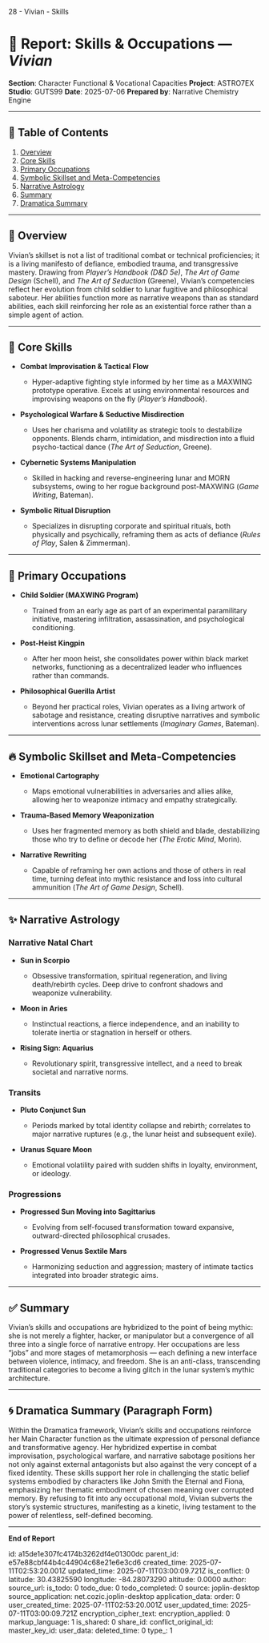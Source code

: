 28 - Vivian - Skills

# 📘 Report: Skills & Occupations — *Vivian*

**Section**: Character Functional & Vocational Capacities
**Project**: ASTRO7EX
**Studio**: GUTS99
**Date**: 2025-07-06
**Prepared by**: Narrative Chemistry Engine

---

## 📓 Table of Contents

1. [Overview](#overview)
2. [Core Skills](#core-skills)
3. [Primary Occupations](#primary-occupations)
4. [Symbolic Skillset and Meta-Competencies](#symbolic-skillset-and-meta-competencies)
5. [Narrative Astrology](#narrative-astrology)
6. [Summary](#summary)
7. [Dramatica Summary](#dramatica-summary)

---

## 🧠 Overview

Vivian’s skillset is not a list of traditional combat or technical proficiencies; it is a living manifesto of defiance, embodied trauma, and transgressive mastery. Drawing from *Player’s Handbook (D\&D 5e)*, *The Art of Game Design* (Schell), and *The Art of Seduction* (Greene), Vivian’s competencies reflect her evolution from child soldier to lunar fugitive and philosophical saboteur. Her abilities function more as narrative weapons than as standard abilities, each skill reinforcing her role as an existential force rather than a simple agent of action.

---

## 🧬 Core Skills

* **Combat Improvisation & Tactical Flow**

  * Hyper-adaptive fighting style informed by her time as a MAXWING prototype operative. Excels at using environmental resources and improvising weapons on the fly (*Player’s Handbook*).

* **Psychological Warfare & Seductive Misdirection**

  * Uses her charisma and volatility as strategic tools to destabilize opponents. Blends charm, intimidation, and misdirection into a fluid psycho-tactical dance (*The Art of Seduction*, Greene).

* **Cybernetic Systems Manipulation**

  * Skilled in hacking and reverse-engineering lunar and MORN subsystems, owing to her rogue background post-MAXWING (*Game Writing*, Bateman).

* **Symbolic Ritual Disruption**

  * Specializes in disrupting corporate and spiritual rituals, both physically and psychically, reframing them as acts of defiance (*Rules of Play*, Salen & Zimmerman).

---

## 💼 Primary Occupations

* **Child Soldier (MAXWING Program)**

  * Trained from an early age as part of an experimental paramilitary initiative, mastering infiltration, assassination, and psychological conditioning.

* **Post-Heist Kingpin**

  * After her moon heist, she consolidates power within black market networks, functioning as a decentralized leader who influences rather than commands.

* **Philosophical Guerilla Artist**

  * Beyond her practical roles, Vivian operates as a living artwork of sabotage and resistance, creating disruptive narratives and symbolic interventions across lunar settlements (*Imaginary Games*, Bateman).

---

## 🔥 Symbolic Skillset and Meta-Competencies

* **Emotional Cartography**

  * Maps emotional vulnerabilities in adversaries and allies alike, allowing her to weaponize intimacy and empathy strategically.

* **Trauma-Based Memory Weaponization**

  * Uses her fragmented memory as both shield and blade, destabilizing those who try to define or decode her (*The Erotic Mind*, Morin).

* **Narrative Rewriting**

  * Capable of reframing her own actions and those of others in real time, turning defeat into mythic resistance and loss into cultural ammunition (*The Art of Game Design*, Schell).

---

## ✨ Narrative Astrology

### **Narrative Natal Chart**

* **Sun in Scorpio**

  * Obsessive transformation, spiritual regeneration, and living death/rebirth cycles. Deep drive to confront shadows and weaponize vulnerability.

* **Moon in Aries**

  * Instinctual reactions, a fierce independence, and an inability to tolerate inertia or stagnation in herself or others.

* **Rising Sign: Aquarius**

  * Revolutionary spirit, transgressive intellect, and a need to break societal and narrative norms.

### **Transits**

* **Pluto Conjunct Sun**

  * Periods marked by total identity collapse and rebirth; correlates to major narrative ruptures (e.g., the lunar heist and subsequent exile).

* **Uranus Square Moon**

  * Emotional volatility paired with sudden shifts in loyalty, environment, or ideology.

### **Progressions**

* **Progressed Sun Moving into Sagittarius**

  * Evolving from self-focused transformation toward expansive, outward-directed philosophical crusades.

* **Progressed Venus Sextile Mars**

  * Harmonizing seduction and aggression; mastery of intimate tactics integrated into broader strategic aims.

---

## ✅ Summary

Vivian’s skills and occupations are hybridized to the point of being mythic: she is not merely a fighter, hacker, or manipulator but a convergence of all three into a single force of narrative entropy. Her occupations are less “jobs” and more stages of metamorphosis — each defining a new interface between violence, intimacy, and freedom. She is an anti-class, transcending traditional categories to become a living glitch in the lunar system’s mythic architecture.

---

## 🌀 Dramatica Summary (Paragraph Form)

Within the Dramatica framework, Vivian’s skills and occupations reinforce her Main Character function as the ultimate expression of personal defiance and transformative agency. Her hybridized expertise in combat improvisation, psychological warfare, and narrative sabotage positions her not only against external antagonists but also against the very concept of a fixed identity. These skills support her role in challenging the static belief systems embodied by characters like John Smith the Eternal and Fiona, emphasizing her thematic embodiment of chosen meaning over corrupted memory. By refusing to fit into any occupational mold, Vivian subverts the story’s systemic structures, manifesting as a kinetic, living testament to the power of relentless, self-defined becoming.

---

**End of Report**


id: a15de1e307fc4174b3262df4e01300dc
parent_id: e57e88cbf44b4c44904c68e21e6e3cd6
created_time: 2025-07-11T02:53:20.001Z
updated_time: 2025-07-11T03:00:09.721Z
is_conflict: 0
latitude: 30.43825590
longitude: -84.28073290
altitude: 0.0000
author: 
source_url: 
is_todo: 0
todo_due: 0
todo_completed: 0
source: joplin-desktop
source_application: net.cozic.joplin-desktop
application_data: 
order: 0
user_created_time: 2025-07-11T02:53:20.001Z
user_updated_time: 2025-07-11T03:00:09.721Z
encryption_cipher_text: 
encryption_applied: 0
markup_language: 1
is_shared: 0
share_id: 
conflict_original_id: 
master_key_id: 
user_data: 
deleted_time: 0
type_: 1